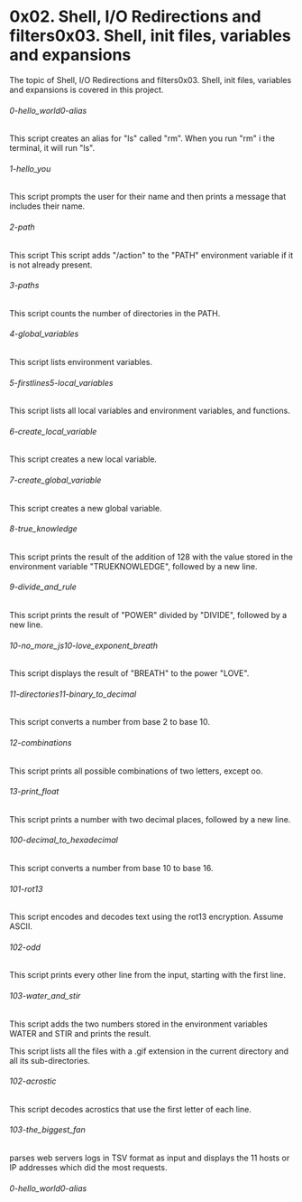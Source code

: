 
# 0x02. Shell, I/O Redirections and filters0x03. Shell, init files, variables and expansions
The topic of Shell, I/O Redirections and filters0x03. Shell, init files, variables and expansions is covered in this project.
###### 0-hello_world0-alias
This script creates an alias for "ls" called "rm". When you run "rm" i the terminal, it will run "ls".
###### 1-hello_you
This script prompts the user for their name and then prints a message that includes their name.
###### 2-path
This script This script adds "/action" to the "PATH" environment variable if it is not already present.
###### 3-paths
This script counts the number of directories in the PATH.
###### 4-global_variables
This script lists environment variables.
###### 5-firstlines5-local_variables
This script lists all local variables and environment variables, and functions.
###### 6-create_local_variable
This script creates a new local variable.
###### 7-create_global_variable
This script creates a new global variable.
###### 8-true_knowledge
This script prints the result of the addition of 128 with the value stored in the environment variable "TRUEKNOWLEDGE", followed by a new line.
###### 9-divide_and_rule
This script prints the result of "POWER" divided by "DIVIDE", followed by a new line.
###### 10-no_more_js10-love_exponent_breath
This script displays the result of "BREATH" to the power "LOVE".
###### 11-directories11-binary_to_decimal
This script converts a number from base 2 to base 10.
###### 12-combinations
This script prints all possible combinations of two letters, except oo.
###### 13-print_float
This script prints a number with two decimal places, followed by a new line.
###### 100-decimal_to_hexadecimal
This script converts a number from base 10 to base 16.
###### 101-rot13
This script encodes and decodes text using the rot13 encryption. Assume ASCII.
###### 102-odd
This script prints every other line from the input, starting with the first line.
###### 103-water_and_stir
This script adds the two numbers stored in the environment variables WATER and STIR and prints the result.

This script lists all the files with a .gif extension in the current directory and all its sub-directories.
###### 102-acrostic
This script decodes acrostics that use the first letter of each line.
###### 103-the_biggest_fan
parses web servers logs in TSV format as input and displays the 11 hosts or IP addresses which did the most requests.
###### 0-hello_world0-alias
